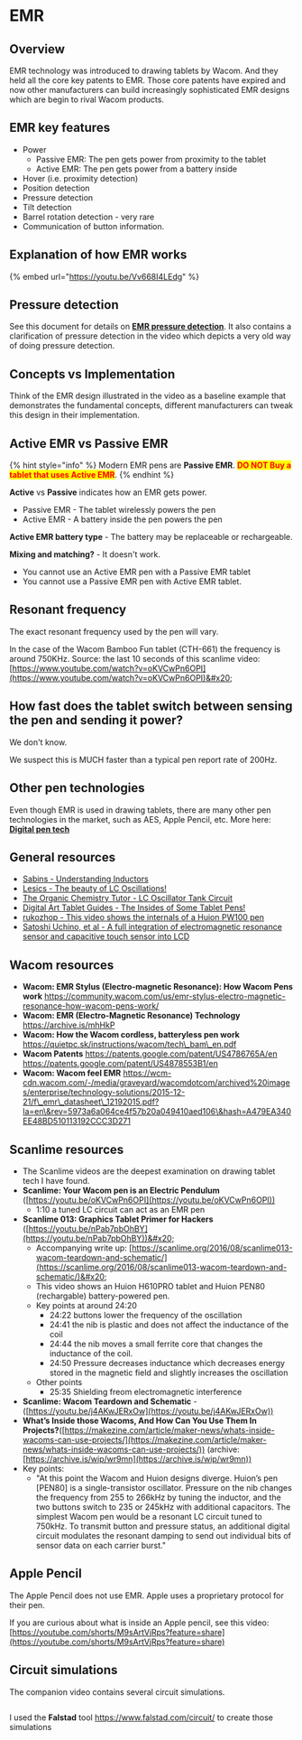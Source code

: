 # EMR

## Overview

EMR technology was introduced to drawing tablets by Wacom. And they held all the core key patents to EMR. Those core patents have expired and now other manufacturers can build increasingly sophisticated EMR designs which are begin to rival Wacom products.

## EMR key features

* Power
  * Passive EMR: The pen gets power from proximity to the tablet
  * Active EMR: The pen gets power from a battery inside&#x20;
* Hover (i.e. proximity detection)
* Position detection
* Pressure detection
* Tilt detection
* Barrel rotation detection - very rare
* Communication of button information.&#x20;

## Explanation of how EMR works

{% embed url="https://youtu.be/Vv668I4LEdg" %}

## Pressure detection

See this document for details on [**EMR pressure detection**](emr-pressure-detection.md). It also contains a clarification of pressure detection in the video which depicts a very old way of doing pressure detection.

## Concepts vs Implementation

Think of the EMR design illustrated in the video as a baseline example that demonstrates the fundamental concepts, different manufacturers can tweak this design in their implementation.

## **Active EMR vs Passive EMR**

{% hint style="info" %}
Modern EMR pens are **Passive EMR**. <mark style="color:red;">**DO NOT Buy a tablet that uses Active EMR**</mark>.
{% endhint %}

**Active** vs **Passive** indicates how an EMR gets power.

* Passive EMR - The tablet wirelessly powers the pen
* Active EMR - A battery inside the pen powers the pen

**Active EMR battery type** - The battery may be replaceable or rechargeable.

**Mixing and matching?** -  It doesn't work.

* You cannot use an Active EMR pen with a Passive EMR tablet
* You cannot use a Passive EMR pen with Active EMR tablet.

## **Resonant frequency**

The exact resonant frequency used by the pen will vary.

In the case of the Wacom Bamboo Fun tablet (CTH-661) the frequency is around 750KHz. Source: the last 10 seconds of this scanlime video: [https://www.youtube.com/watch?v=oKVCwPn6OPI](https://www.youtube.com/watch?v=oKVCwPn6OPI)&#x20;

## **How fast does the tablet switch between sensing the pen and sending it power?**

We don't know.

We suspect this is MUCH faster than a typical pen report rate of 200Hz.

## **Other pen technologies**

Even though EMR is used in drawing tablets, there are many other pen technologies in the market, such as AES, Apple Pencil, etc. More here: [**Digital pen tech**](../)&#x20;

## **General resources**

* [Sabins - Understanding Inductors](https://youtu.be/d73e3QiMdSU) &#x20;
* [Lesics - The beauty of LC Oscillations!](https://youtu.be/2\_y\_3\_3V-so)&#x20;
* [The Organic Chemistry Tutor - LC Oscillator Tank Circuit](https://youtu.be/nh4q7mIhLrY) &#x20;
* [Digital Art Tablet Guides - The Insides of Some Tablet Pens!](https://digitalarttabletguides.wordpress.com/2019/03/21/a-note-about-tablet-pens/)  &#x20;
* [rukozhop - This video shows the internals of a Huion PW100 pen](https://youtu.be/21LObZYVyLs) &#x20;
* [Satoshi Uchino, et al - A full integration of electromagnetic resonance sensor and capacitive touch sensor into LCD](https://sid.onlinelibrary.wiley.com/doi/abs/10.1002/jsid.777) &#x20;

## **Wacom resources**

* **Wacom: EMR Stylus (Electro-magnetic Resonance): How Wacom Pens work** https://community.wacom.com/us/emr-stylus-electro-magnetic-resonance-how-wacom-pens-work/ &#x20;
* **Wacom: EMR (Electro-Magnetic Resonance) Technology** https://archive.is/mhHkP
* **Wacom: How the Wacom cordless, batteryless pen work** https://quietpc.sk/instructions/wacom/tech\_bam\_en.pdf &#x20;
* **Wacom Patents** https://patents.google.com/patent/US4786765A/en https://patents.google.com/patent/US4878553B1/en
* **Wacom: Wacom feel EMR** https://wcm-cdn.wacom.com/-/media/graveyard/wacomdotcom/archived%20images/enterprise/technology-solutions/2015-12-21/f\_emr\_datasheet\_12192015.pdf?la=en\&rev=5973a6a064ce4f57b20a049410aed106\&hash=A479EA340EE48BD510113192CCC3D271 &#x20;

## **Scanlime resources**

* The Scanlime videos are the deepest examination on drawing tablet tech I have found.&#x20;
* **Scanlime: Your Wacom pen is an Electric Pendulum** ([https://youtu.be/oKVCwPn6OPI](https://youtu.be/oKVCwPn6OPI))
  * 1:10 a tuned LC circuit can act as an EMR pen &#x20;
* **Scanlime 013: Graphics Tablet Primer for Hackers** ([https://youtu.be/nPab7pbOhBY](https://youtu.be/nPab7pbOhBY))&#x20;
  * Accompanying write up: [https://scanlime.org/2016/08/scanlime013-wacom-teardown-and-schematic/](https://scanlime.org/2016/08/scanlime013-wacom-teardown-and-schematic/)&#x20;
  * This video shows an Huion H610PRO tablet and Huion PEN80 (rechargable) battery-powered pen.&#x20;
  * Key points at around 24:20
    * 24:22 buttons lower the frequency of the oscillation
    * 24:41 the nib is plastic and does not affect the inductance of the coil
    * 24:44 the nib moves a small ferrite core that changes the inductance of the coil.&#x20;
    * 24:50 Pressure decreases inductance which decreases energy stored in the magnetic field and slightly increases the oscillation
  * Other points
    * 25:35 Shielding freom electromagnetic interference
* **Scanlime: Wacom Teardown and Schematic** - ([https://youtu.be/j4AKwJERxOw](https://youtu.be/j4AKwJERxOw))
* **What’s Inside those Wacoms, And How Can You Use Them In Projects?**([https://makezine.com/article/maker-news/whats-inside-wacoms-can-use-projects/](https://makezine.com/article/maker-news/whats-inside-wacoms-can-use-projects/)) (archive: [https://archive.is/wip/wr9mn](https://archive.is/wip/wr9mn))
* Key points:
  * "At this point the Wacom and Huion designs diverge. Huion’s pen \[PEN80] is a single-transistor oscillator. Pressure on the nib changes the frequency from 255 to 266kHz by tuning the inductor, and the two buttons switch to 235 or 245kHz with additional capacitors. The simplest Wacom pen would be a resonant LC circuit tuned to 750kHz. To transmit button and pressure status, an additional digital circuit modulates the resonant damping to send out individual bits of sensor data on each carrier burst."

## Apple Pencil

The Apple Pencil does not use EMR. Apple uses a proprietary protocol for their pen.

If you are curious about what is inside an Apple pencil, see this video: [https://youtube.com/shorts/M9sArtVjRps?feature=share](https://youtube.com/shorts/M9sArtVjRps?feature=share) &#x20;

## Circuit simulations

The companion video contains several circuit simulations.&#x20;

<figure><img src="../../../.gitbook/assets/Screenshot 2023-07-03 204827.png" alt=""><figcaption></figcaption></figure>

I used the **Falstad** tool https://www.falstad.com/circuit/ to create those simulations

##
